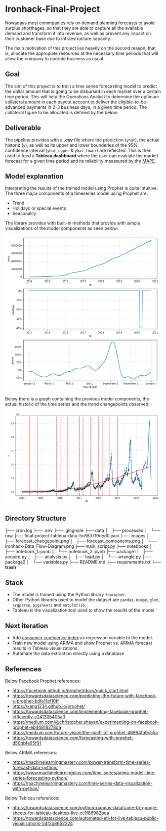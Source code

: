 # Ironhack-Final-Project

Nowadays most commpanies rely on demand planning forecasts to avoid surplus shorthages, so that they are able to capture all the available demand and transform it into revenue, as well as prevent any impact on their customer base due to infraestructure capacity.

The main motivation of this project lies heavily on the second reason, that is, allocate the appropiate resources at the necessary time periods that will allow the company to operate business as usual.


## Goal

The aim of this project is to train a time series forecasting model to predict the dollar amount that is going to be disbursed in each market over a certain time period. This will help the Operations Analyst to determine the optimum collateral amount in each payout account to deliver the eligible-to-be-advanced payments in 2-3 business days, in a given time period. The collateral figure to be allocated is defined by the below:


## Deliverable
The pipeline provides with a **.csv** file where the prediction (`yhat`),  the actual historic (`y`), as well as its upper and lower bounderies of the 95% confidence interval (`yhat_upper` & `yhat_lower`) are reflected. This is then used to feed a **Tableau dashboard** where the user can evaluate the market forecast for a given time period and its reliability meassured by the [MAPE](https://en.wikipedia.org/wiki/Mean_absolute_percentage_error).


## Model explanation
Interpreting the results of the trained model using Prophet is quite intuitive. The three major components of a timeseries model using Prophet are:
* Trend
* Holidays or special events
* Seasonality

The library provides with built-in methods that provide with simple visualizations of the model components as seen below:

![Model Components](https://github.com/sacses/Ironhack-Final-Project/blob/master/images/forecast_components.png)

Below there is a graph containing the previous model components, the actual historic of the time series and the trend changepoints observed:

![Model Forecast](https://github.com/sacses/Ironhack-Final-Project/blob/master/images/forecast_changepoint.png)


## Directory Structure

├── cron.log
├── .env
├── .gitignore
├── data
│   ├── processed
│   └── raw
├── final-project-tableua-data-5c8837f9ded0.json
├── images
│   ├── forecast_changepoint.png
│   ├── forecast_components.png
│   └── Ironhack-Data_Flow-Diagram.png
├── main_script.py
├── notebooks
│   ├── notebook_1.ipynb
│   └── notebook_2.ipynb
├── package1
│   ├── acquire.py
│   ├── analysis.py
│   ├── load.py
│   └── wrangle.py
├── package2
│   └── variables.py
├── README.md
├── requirements.txt
└── __trash__

## Stack
* The model is trained using the Python library `fbprophet`.
* Other Python libraries used to model the dataset are `pandas`, `numpy`, `glob`, `argparse`, `pygsheets` and `matplotlib`.
* Tableau is the visualization tool used to show the results of the model.

## Next iteration
* Add [consumer confidence index](https://www.oecd-ilibrary.org/economics/consumer-confidence-index-cci/indicator/english_46434d78-en)
as regression variable to the model.
* Train new model using ARIMA and show Prophet vs. ARIMA forecast results in Tableau visualizations.
* Automate the data extraction directly using a database


## References

Below Facebook Prophet references:
* https://facebook.github.io/prophet/docs/quick_start.html
* https://towardsdatascience.com/predicting-the-future-with-facebook-s-prophet-bdfe11af10ff
* https://xang1234.github.io/prophet/
* https://towardsdatascience.com/implementing-facebook-prophet-efficiently-c241305405a3
* https://medium.com/@christopher.shayan/experimenting-on-facebook-prophet-eb44818278da
* https://medium.com/future-vision/the-math-of-prophet-46864fa9c55a
* https://towardsdatascience.com/forecasting-with-prophet-d50bbfe95f91

Below ARIMA references:
* https://machinelearningmastery.com/power-transform-time-series-forecast-data-python/
* https://www.machinelearningplus.com/time-series/arima-model-time-series-forecasting-python/
* https://machinelearningmastery.com/time-series-data-visualization-with-python/

Below Tableau references:
* https://towardsdatascience.com/python-pandas-dataframe-to-google-sheets-for-tableau-desktop-live-cc1f86982bca
* https://towardsdatascience.com/automated-etl-for-live-tableau-public-visualizations-54f2b8652224
